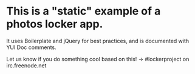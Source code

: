 # This is a "static" example of a photos locker app. #

It uses Boilerplate and jQuery for best practices, and is documented with YUI Doc comments.

Let us know if you do something cool based on this!
-> #lockerproject on irc.freenode.net
